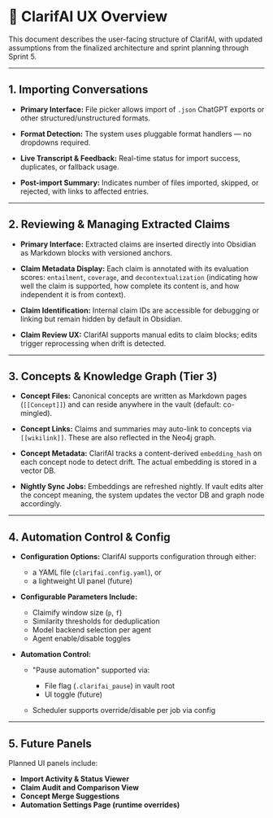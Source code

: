 # 🧭 ClarifAI UX Overview

This document describes the user-facing structure of ClarifAI, with updated assumptions from the finalized architecture and sprint planning through Sprint 5.

---

## **1. Importing Conversations**

* **Primary Interface:**
  File picker allows import of `.json` ChatGPT exports or other structured/unstructured formats.

* **Format Detection:**
  The system uses pluggable format handlers — no dropdowns required.

* **Live Transcript & Feedback:**
  Real-time status for import success, duplicates, or fallback usage.

* **Post-import Summary:**
  Indicates number of files imported, skipped, or rejected, with links to affected entries.

---

## **2. Reviewing & Managing Extracted Claims**

* **Primary Interface:**
  Extracted claims are inserted directly into Obsidian as Markdown blocks with versioned anchors.

* **Claim Metadata Display:**
  Each claim is annotated with its evaluation scores: `entailment`, `coverage`, and `decontextualization` (indicating how well the claim is supported, how complete its content is, and how independent it is from context).

* **Claim Identification:**
  Internal claim IDs are accessible for debugging or linking but remain hidden by default in Obsidian.

* **Claim Review UX:**
  ClarifAI supports manual edits to claim blocks; edits trigger reprocessing when drift is detected.

---

## **3. Concepts & Knowledge Graph (Tier 3)**

* **Concept Files:**
  Canonical concepts are written as Markdown pages (`[[Concept]]`) and can reside anywhere in the vault (default: co-mingled).

* **Concept Links:**
  Claims and summaries may auto-link to concepts via `[[wikilink]]`. These are also reflected in the Neo4j graph.

* **Concept Metadata:**
  ClarifAI tracks a content-derived `embedding_hash` on each concept node to detect drift. The actual embedding is stored in a vector DB.

* **Nightly Sync Jobs:**
  Embeddings are refreshed nightly. If vault edits alter the concept meaning, the system updates the vector DB and graph node accordingly.

---

## **4. Automation Control & Config**

* **Configuration Options:**
  ClarifAI supports configuration through either:

  * a YAML file (`clarifai.config.yaml`), or
  * a lightweight UI panel (future)

* **Configurable Parameters Include:**

  * Claimify window size (`p`, `f`)
  * Similarity thresholds for deduplication
  * Model backend selection per agent
  * Agent enable/disable toggles

* **Automation Control:**

  * "Pause automation" supported via:

    * File flag (`.clarifai_pause`) in vault root
    * UI toggle (future)
  * Scheduler supports override/disable per job via config

---

## **5. Future Panels**

Planned UI panels include:

* **Import Activity & Status Viewer**
* **Claim Audit and Comparison View**
* **Concept Merge Suggestions**
* **Automation Settings Page (runtime overrides)**
